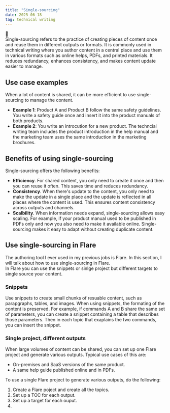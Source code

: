 ```yaml
---
title: "Single-sourcing"
date: 2025-06-18
tag: technical writing
---
```

📑   
Single-sourcing refers to the practice of creating pieces of content once and reuse them in different outputs or formats. It is commonly used in technical writing where you author content in a central place and use them in various formats such as online helps, PDFs, and printed materials. It reduces redundancy, enhances consistency, and makes content update easier to manage.   
## Use case examples<br>   
When a lot of content is shared, it can be more efficient to use single-sourcing to manage the content. <br>

- **Example 1**: Product A and Product B follow the same safety guidelines. You write a safety guide once and insert it into the product manuals of both products. 
- **Example 2**: You write an introcution for a new product. The techncial writing team includes the product introduction in the help manual and the marketing team uses the same introduction in the marketing brochures. 

## Benefits of using single-sourcing    
Single-sourcing offers the following benefits: <br>

- **Efficiency**. For shared content, you only need to create it once and then you can reuse it often. This saves time and reduces redundancy. <br>
- **Consistency**. When there's update to the content, you only need to make the update in a single place and the update is reflected in all places where the content is used. This ensures content consistency across outputs and channels.<br>
- **Scalbility**. When information needs expand, single-sourcing allows easy scaling. For example, if your product manual used to be published in PDFs only and now you also need to make it available online. Single-sourcing makes it easy to adapt without creating duplicate content.

## Use single-sourcing in Flare
The authoring tool I ever used in my previous jobs is Flare. In this section, I will talk about how to use single-sourcing in Flare.<br> 
In Flare you can use the snippets or sinlge project but different targets to single source your content. <br>
### Snippets
Use snippets to create small chunks of resuable content, such as parapgraphs, tables, and images. When using snippets, the formating of the content is preserved. 
For example, if commands A and B share the same set of parameters, you can create a snippet containing a table that describes those parameters. Then in each topic that exaplains the two commands, you can insert the snippet.   
### Single project, different outputs
When large volumes of content can be shared, you can set up one Flare project and generate various outputs. Typical use cases of this are: <br>
- On-premises and SaaS versions of the same product. 
- A same help guide published online and in PDFs. <br>

To use a single Flare project to generate various outputs, do the following:<br>
1. Create a Flare poject and create all the topics.
2. Set up a TOC for each output.
3. Set up a target for each ouput.
4. 
